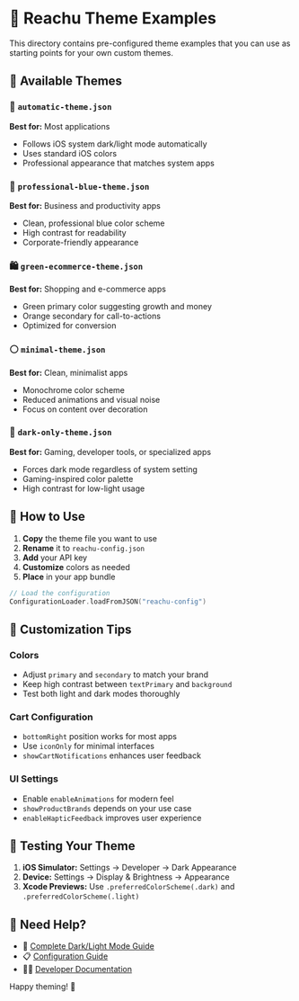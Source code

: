 # 🎨 Reachu Theme Examples

This directory contains pre-configured theme examples that you can use as starting points for your own custom themes.

## 📁 Available Themes

### 🔄 `automatic-theme.json`
**Best for:** Most applications
- Follows iOS system dark/light mode automatically
- Uses standard iOS colors
- Professional appearance that matches system apps

### 💼 `professional-blue-theme.json`
**Best for:** Business and productivity apps
- Clean, professional blue color scheme
- High contrast for readability
- Corporate-friendly appearance

### 🛍️ `green-ecommerce-theme.json`
**Best for:** Shopping and e-commerce apps
- Green primary color suggesting growth and money
- Orange secondary for call-to-actions
- Optimized for conversion

### ⚪ `minimal-theme.json`
**Best for:** Clean, minimalist apps
- Monochrome color scheme
- Reduced animations and visual noise
- Focus on content over decoration

### 🌙 `dark-only-theme.json`
**Best for:** Gaming, developer tools, or specialized apps
- Forces dark mode regardless of system setting
- Gaming-inspired color palette
- High contrast for low-light usage

## 🚀 How to Use

1. **Copy** the theme file you want to use
2. **Rename** it to `reachu-config.json`
3. **Add** your API key
4. **Customize** colors as needed
5. **Place** in your app bundle

```swift
// Load the configuration
ConfigurationLoader.loadFromJSON("reachu-config")
```

## 🎨 Customization Tips

### Colors
- Adjust `primary` and `secondary` to match your brand
- Keep high contrast between `textPrimary` and `background`
- Test both light and dark modes thoroughly

### Cart Configuration
- `bottomRight` position works for most apps
- Use `iconOnly` for minimal interfaces
- `showCartNotifications` enhances user feedback

### UI Settings
- Enable `enableAnimations` for modern feel
- `showProductBrands` depends on your use case
- `enableHapticFeedback` improves user experience

## 📱 Testing Your Theme

1. **iOS Simulator:** Settings → Developer → Dark Appearance
2. **Device:** Settings → Display & Brightness → Appearance
3. **Xcode Previews:** Use `.preferredColorScheme(.dark)` and `.preferredColorScheme(.light)`

## 🎯 Need Help?

- 📖 [Complete Dark/Light Mode Guide](../../../DARK_LIGHT_MODE_GUIDE.md)
- 📋 [Configuration Guide](../../../CONFIGURATION_GUIDE.md)
- 👨‍💻 [Developer Documentation](../../../DEVELOPER_CONFIGURATION_GUIDE.md)

Happy theming! 🌟
